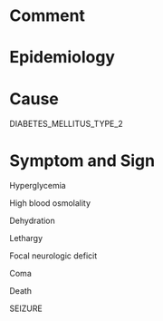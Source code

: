 # Comment

# Epidemiology

# Cause

DIABETES_MELLITUS_TYPE_2

# Symptom and Sign

Hyperglycemia

High blood osmolality

Dehydration

Lethargy

Focal neurologic deficit

Coma

Death

SEIZURE

